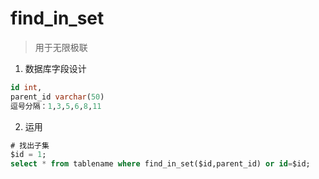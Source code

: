 # find_in_set
> 用于无限极联

1. 数据库字段设计
```sql
id int,
parent_id varchar(50)
逗号分隔：1,3,5,6,8,11
```
2. 运用
```sql
# 找出子集
$id = 1;
select * from tablename where find_in_set($id,parent_id) or id=$id;
```